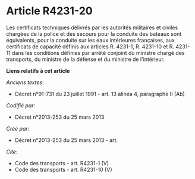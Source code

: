# Article R4231-20

Les certificats techniques délivrés par les autorités militaires et civiles chargées de la police et des secours pour la
conduite des bateaux sont équivalents, pour la conduite sur les eaux intérieures françaises, aux certificats de capacité
définis aux articles R. 4231-1, R. 4231-10 et R. 4231-11 dans les conditions définies par arrêté conjoint du ministre chargé
des transports, du ministre de la défense et du ministre de l'intérieur.

**Liens relatifs à cet article**

_Anciens textes_:

  - Décret n°91-731 du 23 juillet 1991 - art. 13 alinéa 4, paragraphe II (Ab)

_Codifié par_:

  - Décret n°2013-253 du 25 mars 2013

_Créé par_:

  - Décret n°2013-253 du 25 mars 2013 - art.

_Cite_:

  - Code des transports - art. R4231-1 (V)
  - Code des transports - art. R4231-10 (V)
